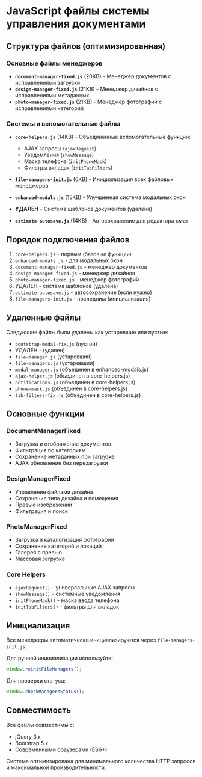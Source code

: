 # JavaScript файлы системы управления документами

## Структура файлов (оптимизированная)

### Основные файлы менеджеров
- **`document-manager-fixed.js`** (20KB) - Менеджер документов с исправлениями загрузки
- **`design-manager-fixed.js`** (21KB) - Менеджер дизайнов с исправлениями метаданных  
- **`photo-manager-fixed.js`** (21KB) - Менеджер фотографий с исправлениями категорий

### Системы и вспомогательные файлы
- **`core-helpers.js`** (14KB) - Объединенные вспомогательные функции:
  - AJAX запросы (`ajaxRequest`)
  - Уведомления (`showMessage`)
  - Маска телефона (`initPhoneMask`)  
  - Фильтры вкладок (`initTabFilters`)

- **`file-managers-init.js`** (6KB) - Инициализация всех файловых менеджеров
- **`enhanced-modals.js`** (15KB) - Улучшенная система модальных окон
- **УДАЛЕН** - Система шаблонов документов (удалена)
- **`estimate-autosave.js`** (14KB) - Автосохранение для редактора смет

## Порядок подключения файлов

1. `core-helpers.js` - первым (базовые функции)
2. `enhanced-modals.js` - для модальных окон
3. `document-manager-fixed.js` - менеджер документов
4. `design-manager-fixed.js` - менеджер дизайнов  
5. `photo-manager-fixed.js` - менеджер фотографий
6. УДАЛЕН - система шаблонов (удалена)
7. `estimate-autosave.js` - автосохранение (если нужно)
8. `file-managers-init.js` - последним (инициализация)

## Удаленные файлы

Следующие файлы были удалены как устаревшие или пустые:
- `bootstrap-modal-fix.js` (пустой)
- УДАЛЕН - (удален)
- `file-manager.js` (устаревший)
- `file-managers.js` (устаревший) 
- `modal-manager.js` (объединен в enhanced-modals.js)
- `ajax-helper.js` (объединен в core-helpers.js)
- `notifications.js` (объединен в core-helpers.js)
- `phone-mask.js` (объединен в core-helpers.js)
- `tab-filters-fix.js` (объединен в core-helpers.js)

## Основные функции

### DocumentManagerFixed
- Загрузка и отображение документов
- Фильтрация по категориям  
- Сохранение метаданных при загрузке
- AJAX обновление без перезагрузки

### DesignManagerFixed  
- Управление файлами дизайна
- Сохранение типа дизайна и помещения
- Превью изображений
- Фильтрация и поиск

### PhotoManagerFixed
- Загрузка и каталогизация фотографий
- Сохранение категорий и локаций
- Галерея с превью
- Массовая загрузка

### Core Helpers
- `ajaxRequest()` - универсальные AJAX запросы
- `showMessage()` - системные уведомления
- `initPhoneMask()` - маска ввода телефона
- `initTabFilters()` - фильтры для вкладок

## Инициализация

Все менеджеры автоматически инициализируются через `file-managers-init.js`.

Для ручной инициализации используйте:
```javascript
window.reinitFileManagers();
```

Для проверки статуса:
```javascript
window.checkManagersStatus();
```

## Совместимость

Все файлы совместимы с:
- jQuery 3.x
- Bootstrap 5.x  
- Современными браузерами (ES6+)

Система оптимизирована для минимального количества HTTP запросов и максимальной производительности.
